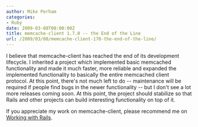 ```yaml
---
author: Mike Perham
categories:
- Ruby
date: 2009-03-08T00:00:00Z
title: memcache-client 1.7.0 -- the End of the Line
url: /2009/03/08/memcache-client-170-the-end-of-the-line/
---
```


I believe that memcache-client has reached the end of its development lifecycle. I inherited a project which implemented basic memcached functionality and made it much faster, more reliable and expanded the implemented functionality to basically the entire memcached client protocol. At this point, there's not much left to do -- maintenance will be required if people find bugs in the newer functionality -- but I don't see a lot more releases coming soon. At this point, the project should stabilize so that Rails and other projects can build interesting functionality on top of it.

If you appreciate my work on memcache-client, please recommend me on [Working with Rails][1].

 [1]: http://workingwithrails.com/person/10797-mike-perham
